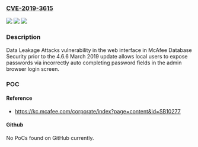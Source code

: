### [CVE-2019-3615](https://cve.mitre.org/cgi-bin/cvename.cgi?name=CVE-2019-3615)
![](https://img.shields.io/static/v1?label=Product&message=McAfee%20Database%20Security%20(DAM)&color=blue)
![](https://img.shields.io/static/v1?label=Version&message=n%2Fa&color=blue)
![](https://img.shields.io/static/v1?label=Vulnerability&message=Data%20Leakage%20Attacks%20vulnerability&color=brighgreen)

### Description

Data Leakage Attacks vulnerability in the web interface in McAfee Database Security prior to the 4.6.6 March 2019 update allows local users to expose passwords via incorrectly auto completing password fields in the admin browser login screen.

### POC

#### Reference
- https://kc.mcafee.com/corporate/index?page=content&id=SB10277

#### Github
No PoCs found on GitHub currently.

